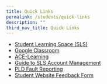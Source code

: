 ```yaml
---
title: Quick Links
permalink: /students/quick-links
description: ""
third_nav_title: Quick Links
---
```

<ul>
<li><a href="https://vle.learning.moe.edu.sg/login" target="_blank" rel="noopener">Student Learning Space (SLS)</a></li>
<li><a href="https://edu.google.com/intl/ALL_sg/products/classroom/" target="_blank" rel="noopener">Google Classroom</a></li>
<li><a href="https://www.ace-learning.com/" target="_blank" rel="noopener">ACE-Learning</a></li>
<li><a href="/files/SLS-Account-Management-Guide-for-Sec-Students.pdf" target="_blank" rel="noopener">Guide to SLS Account Management</a></li>
<li><a href="/students/quick-links/pld-fault-reporting" target="_blank" rel="noopener">PLD Fault Reporting</a></li>
<li><a href="https://form.gov.sg/61f10cae2ce86a00127ae6c3" target="_blank" rel="noopener">Student Website Feedback Form</a></li>
</ul>